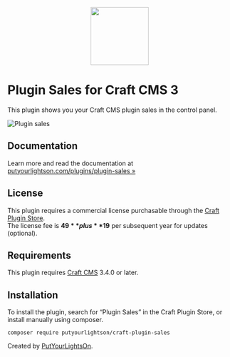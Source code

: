 <p align="center"><img width="130" src="https://putyourlightson.com/assets/logos/plugin-sales.svg"></p>

# Plugin Sales for Craft CMS 3

This plugin shows you your Craft CMS plugin sales in the control panel.

![Plugin sales](https://putyourlightson.com/assets/images/plugins/plugin-sales/plugin-sales.png)  

## Documentation

Learn more and read the documentation at [putyourlightson.com/plugins/plugin-sales »](https://putyourlightson.com/plugins/plugin-sales)

## License

This plugin requires a commercial license purchasable through the [Craft Plugin Store](https://plugins.craftcms.com/plugin-sales).  
The license fee is **$49** plus **$19** per subsequent year for updates (optional).

## Requirements

This plugin requires [Craft CMS](https://craftcms.com/) 3.4.0 or later.

## Installation

To install the plugin, search for “Plugin Sales” in the Craft Plugin Store, or install manually using composer.

```
composer require putyourlightson/craft-plugin-sales
```

Created by [PutYourLightsOn](https://putyourlightson.com/).
